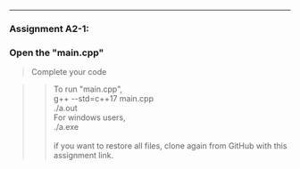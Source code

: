 <!--
[A6-2] (https://prezi.com/p/edit/-xdwv8fik5xk/)

![A6-2](https://nimbus-screenshots.s3.amazonaws.com/s/ac06ba1edf608a5b180e7068287ef8c4.png) -->

---

### Assignment A2-1:

### Open the "main.cpp"

> Complete your code

> > To run "main.cpp",<br>
> > g++ --std=c++17 main.cpp <br>
> > ./a.out<br>
> > For windows users,<br>
> > ./a.exe<br>
> > <br>
> > if you want to restore all files, clone again from GitHub with this assignment link.
